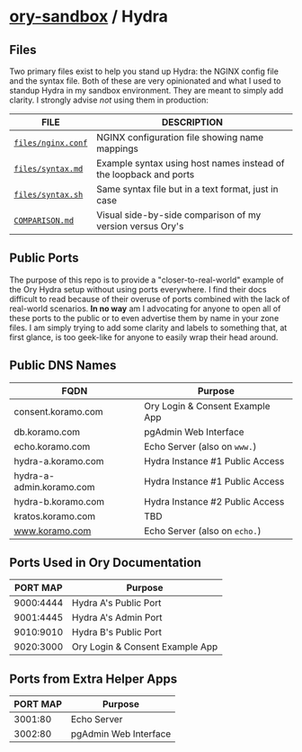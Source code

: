 
# [ory-sandbox](../) / Hydra

## Files

Two primary files exist to help you stand up Hydra: the NGINX config file and the syntax file.  Both of these are very opinionated and what I used to standup Hydra in my sandbox environment.  They are meant to simply add clarity.  I strongly advise _not_ using them in production:

| FILE | DESCRIPTION |
|----|----|
| [`files/nginx.conf`](./files/nginx.conf) | NGINX configuration file showing name mappings |
| [`files/syntax.md`](./files/syntax.md) | Example syntax using host names instead of the loopback and ports |
| [`files/syntax.sh`](./files/syntax.sh) | Same syntax file but in a text format, just in case |
| [`COMPARISON.md`](COMPARISON.md) | Visual side-by-side comparison of my version versus Ory's |

## Public Ports

The purpose of this repo is to provide a "closer-to-real-world" example of the Ory Hydra setup without using ports everywhere.  I find their docs difficult to read because of their overuse of ports combined with the lack of real-world scenarios.  **In no way** am I advocating for anyone to open all of these ports to the public or to even advertise them by name in your zone files.  I am simply trying to add some clarity and labels to something that, at first glance, is too geek-like for anyone to easily wrap their head around.

## Public DNS Names

| FQDN | Purpose |
|----|----|
| consent.koramo.com	| Ory Login & Consent Example App |
| db.koramo.com	      | pgAdmin Web Interface |
| echo.koramo.com	    | Echo Server (also on `www.`) |
| hydra-a.koramo.com	  | Hydra Instance #1 Public Access  |
| hydra-a-admin.koramo.com	  | Hydra Instance #1 Public Access  |
| hydra-b.koramo.com	  | Hydra Instance #2 Public Access  |
| kratos.koramo.com	  | TBD |
| www.koramo.com      | Echo Server (also on `echo.`) |

## Ports Used in Ory Documentation

| PORT MAP | Purpose |
|----|----|
| 9000:4444 | Hydra A's Public Port |
| 9001:4445 | Hydra A's Admin Port |
| 9010:9010 | Hydra B's Public Port |
| 9020:3000 | Ory Login & Consent Example App |

## Ports from Extra Helper Apps

| PORT MAP | Purpose |
|----|----|
| 3001:80   | Echo Server |
| 3002:80   | pgAdmin Web Interface |

